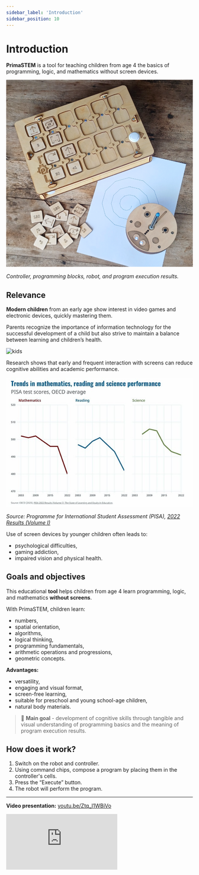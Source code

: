 ```yaml
---
sidebar_label: 'Introduction'
sidebar_position: 10
---
```


# Introduction

**PrimaSTEM** is a tool for teaching children from age 4 the basics of programming, logic, and mathematics without screen devices.

![PrimaSTEM](../images/main_04.png)

*Controller, programming blocks, robot, and program execution results.*

## Relevance

**Modern children** from an early age show interest in video games and electronic devices, quickly mastering them.

Parents recognize the importance of information technology for the successful development of a child but also strive to maintain a balance between learning and children’s health.

![kids](//images/kids.png)

Research shows that early and frequent interaction with screens can reduce cognitive abilities and academic performance.

![graph](images/graph_2.jpg)

*Source: Programme for International Student Assessment (PISA), [2022 Results (Volume I)](https://www.oecd-ilibrary.org/education/pisa-2022-results-volume-i_53f23881-en)*

Use of screen devices by younger children often leads to:
- psychological difficulties,
- gaming addiction,
- impaired vision and physical health.

## Goals and objectives

This educational **tool** helps children from age 4 learn programming, logic, and mathematics **without screens**.

With PrimaSTEM, children learn:
- numbers,
- spatial orientation,
- algorithms,
- logical thinking,
- programming fundamentals,
- arithmetic operations and progressions,
- geometric concepts.

**Advantages:**
- versatility,
- engaging and visual format,
- screen-free learning,
- suitable for preschool and young school-age children,
- natural body materials.

> 🎯 **Main goal** - development of cognitive skills through tangible and visual understanding of programming basics and the meaning of program execution results.

## How does it work?

1. Switch on the robot and controller.
2. Using command chips, compose a program by placing them in the controller's cells.
3. Press the “Execute” button.
4. The robot will perform the program.

---
**Video presentation:** [youtu.be/Ztq_I1WBiVo](https://youtu.be/Ztq_I1WBiVo)
<div
  style={{
    position: 'relative',
    paddingBottom: '56.25%',
    height: 0,
    overflow: 'hidden',
  }}
>
  <iframe
    src="https://www.youtube.com/embed/Ztq_I1WBiVo?si=a54tevy8tUEQMOva"
    style={{
      position: 'absolute',
      top: 0,
      left: 0,
      width: '100%',
      height: '100%',
    }}
    frameBorder="0"
    allow="accelerometer; autoplay; clipboard-write; encrypted-media; gyroscope; picture-in-picture"
    allowFullScreen
  />
</div>
---

**Mathematical drawing using a variable and negative numbers:** [youtu.be/6Zoyku27mO8](https://youtu.be/6Zoyku27mO8)
<div
  style={{
    position: 'relative',
    paddingBottom: '56.25%',
    height: 0,
    overflow: 'hidden',
  }}
>
  <iframe
    src="https://www.youtube.com/embed/6Zoyku27mO8?si=WYYMKyV7d768DI-D"
    style={{
      position: 'absolute',
      top: 0,
      left: 0,
      width: '100%',
      height: '100%',
    }}
    frameBorder="0"
    allow="accelerometer; autoplay; clipboard-write; encrypted-media; gyroscope; picture-in-picture"
    allowFullScreen
  />
</div>
---

**Heart-shaped mathematical drawing:** [youtu.be/VgiWu200EGw](https://youtu.be/VgiWu200EGw)
<div
  style={{
    position: 'relative',
    paddingBottom: '56.25%',
    height: 0,
    overflow: 'hidden',
  }}
>
  <iframe
    src="https://www.youtube.com/embed/VgiWu200EGw?si=EiQKbP0egmZ2aXCa"
style={{
      position: 'absolute',
      top: 0,
      left: 0,
      width: '100%',
      height: '100%',
    }}
    frameBorder="0"
    allow="accelerometer; autoplay; clipboard-write; encrypted-media; gyroscope; picture-in-picture"
    allowFullScreen
  />
</div>
---

> 📺  For more details, visit the [PrimaSTEM YouTube channel](https://www.youtube.com/@primastem)

## Who is it for?

PrimaSTEM is designed for children and looks like a game, but is a flexible tool for educators and parents. It can be used to teach various subjects - mathematics, programming, physics, history, geography. Everything is limited only by the imagination and skills of the teacher or parents.

The child acquires mathematical and algorithmic foundations, serving as excellent preparation for school and a first experience with programming languages (Scratch, Logo, or Minecraft).

![Spirale](images/robot_spiral_01.jpg)

*Example result: a spiral drawn when dynamically changing a variable in a loop.*
